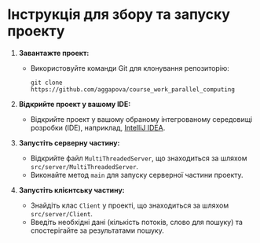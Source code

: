 # Інструкція для збору та запуску проекту

1. **Завантажте проект:**
    - Використовуйте команди Git для клонування репозиторію:
      ```
      git clone https://github.com/aggapova/course_work_parallel_computing
      ```

2. **Відкрийте проект у вашому IDE:**
    - Відкрийте проект у вашому обраному інтегрованому середовищі розробки (IDE), наприклад, [IntelliJ IDEA](https://www.jetbrains.com/idea/).

3. **Запустіть серверну частину:**
    - Відкрийте файл `MultiThreadedServer`, що знаходиться за шляхом `src/server/MultiThreadedServer`.
    - Виконайте метод `main` для запуску серверної частини проекту.

4. **Запустіть клієнтську частину:**
    - Знайдіть клас `Client` у проекті, що знаходиться за шляхом `src/server/Client`.
    - Введіть необхідні дані (кількість потоків, слово для пошуку) та спостерігайте за результатами пошуку.
